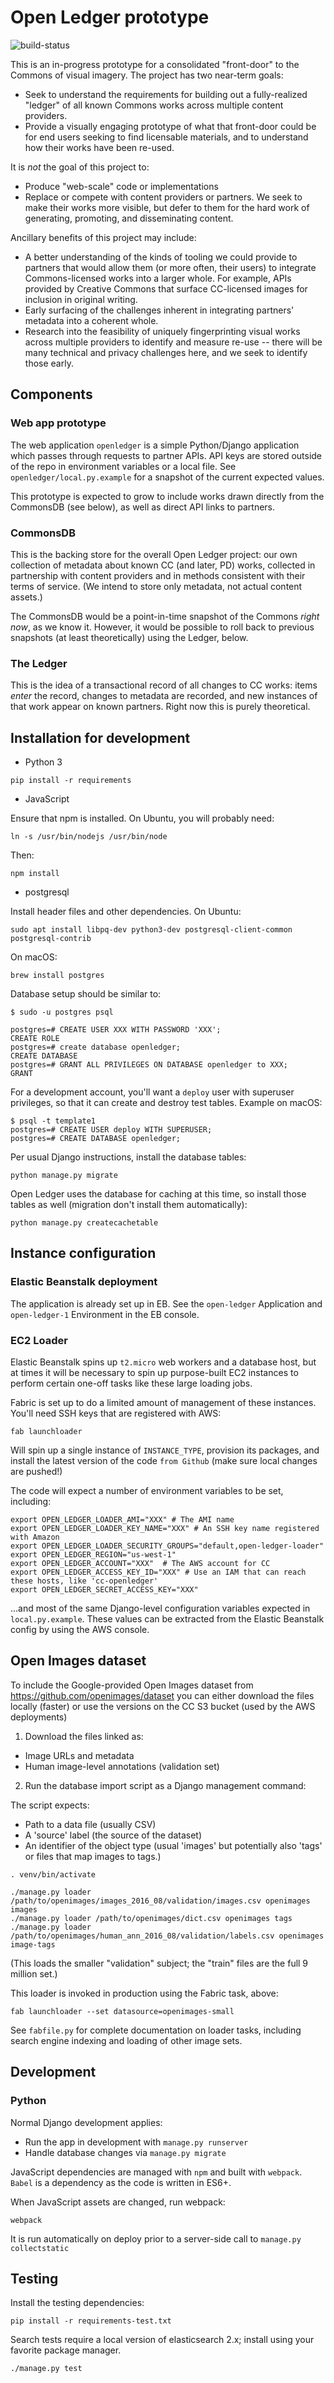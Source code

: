 # Open Ledger prototype

<img src="https://travis-ci.org/creativecommons/open-ledger.svg?branch=master" alt="build-status" />

This is an in-progress prototype for a consolidated "front-door" to the
Commons of visual imagery. The project has two near-term goals:

* Seek to understand the requirements for building out a fully-realized "ledger"
 of all known Commons works across multiple content providers.
* Provide a visually engaging prototype of what that front-door could be for
end users seeking to find licensable materials, and to understand how their
works have been re-used.

It is _not_ the goal of this project to:

* Produce "web-scale" code or implementations
* Replace or compete with content providers or partners. We seek to make
their works more visible, but defer to them for the hard work of generating,
promoting, and disseminating content.

Ancillary benefits of this project may include:

* A better understanding of the kinds of tooling we could provide to partners
that would allow them (or more often, their users) to integrate Commons-licensed
works into a larger whole. For example, APIs provided by Creative Commons that
surface CC-licensed images for inclusion in original writing.
* Early surfacing of the challenges inherent in integrating partners' metadata
into a coherent whole.
* Research into the feasibility of uniquely fingerprinting visual works
across multiple providers to identify and measure re-use -- there will be many
technical and privacy challenges here, and we seek to identify those early.

## Components

### Web app prototype

The web application `openledger` is a simple Python/Django application which
passes through requests to partner APIs. API keys are stored outside of the
repo in environment variables or a local file. See `openledger/local.py.example` for
a snapshot of the current expected values.

This prototype is expected to grow to include works drawn directly from the
CommonsDB (see below), as well as direct API links to partners.

### CommonsDB

This is the backing store for the overall Open Ledger project: our own
collection of metadata about known CC (and later, PD) works, collected in
partnership with content providers and in methods consistent with their
terms of service. (We intend to store only metadata, not actual content
assets.)

The CommonsDB would be a point-in-time snapshot of the Commons _right now_,
as we know it. However, it would be possible to roll back to previous
snapshots (at least theoretically) using the Ledger, below.

### The Ledger

This is the idea of a transactional record of all changes to CC works:
items _enter_ the record, changes to metadata are recorded, and new
instances of that work appear on known partners. Right now this is purely
theoretical.

## Installation for development

* Python 3

```
pip install -r requirements
```

* JavaScript

Ensure that npm is installed. On Ubuntu, you will probably need:

```
ln -s /usr/bin/nodejs /usr/bin/node
```

Then:

```
npm install
```

* postgresql

Install header files and other dependencies. On Ubuntu:

```
sudo apt install libpq-dev python3-dev postgresql-client-common postgresql-contrib
```

On macOS:

```
brew install postgres
```

Database setup should be similar to:
```
$ sudo -u postgres psql

postgres=# CREATE USER XXX WITH PASSWORD 'XXX';
CREATE ROLE
postgres=# create database openledger;
CREATE DATABASE
postgres=# GRANT ALL PRIVILEGES ON DATABASE openledger to XXX;
GRANT
```

For a development account, you'll want a `deploy` user with superuser privileges, so that
it can create and destroy test tables.  Example on macOS:

```
$ psql -t template1
postgres=# CREATE USER deploy WITH SUPERUSER;
postgres=# CREATE DATABASE openledger;
```

Per usual Django instructions, install the database tables:

```
python manage.py migrate
```

Open Ledger uses the database for caching at this time, so install those tables as well (migration don't install them automatically):

```
python manage.py createcachetable
```

## Instance configuration

### Elastic Beanstalk deployment

The application is already set up in EB. See the `open-ledger` Application and
`open-ledger-1` Environment in the EB console.

### EC2 Loader

Elastic Beanstalk spins up `t2.micro` web workers and a database host, but
at times it will be necessary to spin up purpose-built EC2 instances to perform
certain one-off tasks like these large loading jobs.

Fabric is set up to do a limited amount of management of these instances. You'll
need SSH keys that are registered with AWS:

```
fab launchloader
```

Will spin up a single instance of `INSTANCE_TYPE`, provision its packages, and
install the latest version of the code `from Github` (make sure local changes are pushed!)

The code will expect a number of environment variables to be set, including:

```
export OPEN_LEDGER_LOADER_AMI="XXX" # The AMI name
export OPEN_LEDGER_LOADER_KEY_NAME="XXX" # An SSH key name registered with Amazon
export OPEN_LEDGER_LOADER_SECURITY_GROUPS="default,open-ledger-loader"
export OPEN_LEDGER_REGION="us-west-1"
export OPEN_LEDGER_ACCOUNT="XXX"  # The AWS account for CC
export OPEN_LEDGER_ACCESS_KEY_ID="XXX" # Use an IAM that can reach these hosts, like 'cc-openledger'
export OPEN_LEDGER_SECRET_ACCESS_KEY="XXX"
```

...and most of the same Django-level configuration variables expected in `local.py.example`.
These values can be extracted from the Elastic Beanstalk config by using the AWS console.

## Open Images dataset

To include the Google-provided Open Images dataset from  https://github.com/openimages/dataset
you can either download the files locally (faster) or use the versions
on the CC S3 bucket (used by the AWS deployments)

1. Download the files linked as:

* Image URLs and metadata
* Human image-level annotations (validation set)

2. Run the database import script as a Django management command:

The script expects:

* Path to a data file (usually CSV)
* A 'source' label (the source of the dataset)
* An identifier of the object type (usual 'images' but potentially also 'tags' or files
that map images to tags.)

```
. venv/bin/activate

./manage.py loader /path/to/openimages/images_2016_08/validation/images.csv openimages images
./manage.py loader /path/to/openimages/dict.csv openimages tags
./manage.py loader /path/to/openimages/human_ann_2016_08/validation/labels.csv openimages image-tags
```

(This loads the smaller "validation" subject; the "train" files are the full 9 million set.)

This loader is invoked in production using the Fabric task, above:

```
fab launchloader --set datasource=openimages-small
```

See `fabfile.py` for complete documentation on loader tasks, including search engine indexing
and loading of other image sets.

## Development

### Python

Normal Django development applies:

* Run the app in development with `manage.py runserver`
* Handle database changes via `manage.py migrate`

JavaScript dependencies are managed with `npm` and built with `webpack`.
`Babel` is a dependency as the code is written in ES6+.

When JavaScript assets are changed, run webpack:

```
webpack
```

It is run automatically on deploy prior to a server-side call to `manage.py collectstatic`

## Testing

Install the testing dependencies:

```
pip install -r requirements-test.txt
```

Search tests require a local version of elasticsearch 2.x; install using your favorite
package manager.

```
./manage.py test
```

